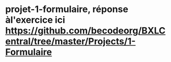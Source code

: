 # projet-1-formulaire, réponse àl'exercice ici https://github.com/becodeorg/BXLCentral/tree/master/Projects/1-Formulaire
